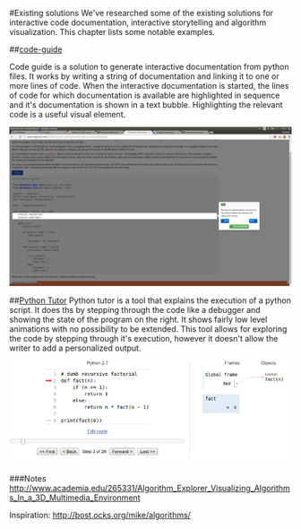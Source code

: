 #Existing solutions
We've researched some of the existing solutions for interactive code documentation, interactive storytelling and algorithm visualization. This chapter lists some notable examples. 

##[code-guide](http://www.natpryce.com/software/code-guide/example/selector-button-blink.html)

Code guide is a solution to generate interactive documentation from python files. It works by writing a string of documentation and linking it to one or more lines of code. When the interactive documentation is started, the lines of code for which documentation is available are highlighted in sequence and it's documentation is shown in a text bubble. Highlighting the relevant code is a useful visual element. 

![codeguide screenshot](codeguide.png)

##[Python  Tutor](http://www.pythontutor.com/)
Python tutor is a tool that explains the execution of a python script. It does ths by stepping through the code like a debugger and showing the state of the program on the right. It shows fairly low level animations with no possibility to be extended. This tool allows for exploring the code by stepping through it's execution, however it doesn't allow the writer to add a personalized output. 
![pythontutor screenshot](pythontutor.png)

###Notes
http://www.academia.edu/265331/Algorithm_Explorer_Visualizing_Algorithms_In_a_3D_Multimedia_Environment

Inspiration: http://bost.ocks.org/mike/algorithms/
